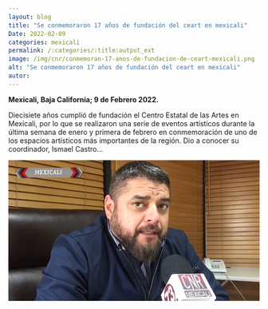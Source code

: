 ```yaml
---
layout: blog
title: "Se conmemoraron 17 años de fundación del ceart en mexicali"
Date: 2022-02-09
categories: mexicali
permalink: /:categories/:title:output_ext
image: /img/cnr/conmemoran-17-anos-de-fundacion-de-ceart-mexicali.png
alt: "Se conmemoraron 17 años de fundación del ceart en mexicali"
autor:
---
```


**Mexicali, Baja California; 9 de Febrero 2022.** 

Diecisiete años cumplió de fundación el Centro Estatal de las Artes en Mexicali, por lo que se realizaron una serie de eventos artísticos durante la última semana de enero y primera de febrero en conmemoración de uno de los espacios artísticos más importantes de la región. Dio a conocer su coordinador, Ismael Castro…

<div id="carouselExampleSlidesOnly" class="carousel slide" data-ride="carousel">
  <div class="carousel-inner">
    <div class="carousel-item active">
       <img class="d-block w-100" src="/img/cnr/conmemoran-17-anos-de-fundacion-de-ceart-mexicali.png" loading="lazy"  alt="Se conmemoraron 17 años de fundación del ceart en mexicali">
    </div>
  </div>
</div>
